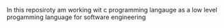 In this reposiroty am working wit c programming langauge as a low level progamming language for software engineering

